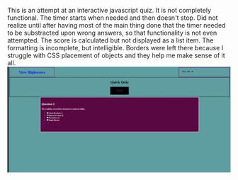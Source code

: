 This is an attempt at an interactive javascript quiz.
It is not completely functional.
The timer starts when needed and then doesn't stop.
Did not realize until after having most of the main thing done that the timer needed to be substracted upon wrong answers, so that functionality is not even attempted.
The score is calculated but not displayed as a list item.
The formatting is incomplete, but intelligible. Borders were left there because I struggle with CSS placement of objects and they help me make sense of it all.
![Screenshot of app](https://github.com/errotleugim/Javascript-Quiz/blob/main/screenshot.png?raw=true)